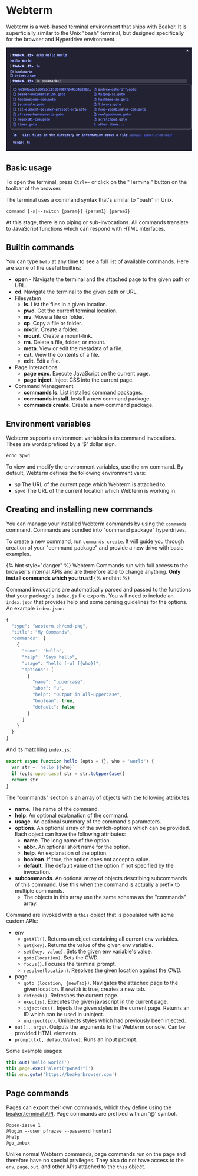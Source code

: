 # Webterm

Webterm is a web-based terminal environment that ships with Beaker. It is superficially similar to the Unix "bash" terminal, but designed specifically for the browser and Hyperdrive environment.

![](../.gitbook/assets/screen-shot-2020-03-02-at-4.40.48-pm.png)

## Basic usage

To open the terminal, press `Ctrl+~` or click on the "Terminal" button on the toolbar of the browser.

The terminal uses a command syntax that's similar to "bash" in Unix.

```text
command [-s|--switch {param}] {param1} {param2}
```

At this stage, there is no piping or sub-invocations. All commands translate to JavaScript functions which can respond with HTML interfaces.

## Builtin commands

You can type `help` at any time to see a full list of available commands. Here are some of the useful builtins:

* **open** - Navigate the terminal and the attached page to the given path or URL.
* **cd**. Navigate the terminal to the given path or URL.
* Filesystem
  * **ls**. List the files in a given location.
  * **pwd**. Get the current terminal location.
  * **mv**. Move a file or folder.
  * **cp**. Copy a file or folder.
  * **mkdir**. Create a folder.
  * **mount**. Create a mount-link.
  * **rm**. Delete a file, folder, or mount.
  * **meta**. View or edit the metadata of a file.
  * **cat**. View the contents of a file.
  * **edit**. Edit a file.
* Page Interactions
  * **page exec**. Execute JavaScript on the current page.
  * **page inject**. Inject CSS into the current page.
* Command Management
  * **commands ls**. List installed command packages.
  * **commands install**. Install a new command package.
  * **commands create**. Create a new command package.

## Environment variables

Webterm supports environment variables in its command invocations. These are words prefixed by a '$' dollar sign.

```text
echo $pwd
```

To view and modify the environment variables, use the `env` command. By default, Webterm defines the following environment vars:

* `$@` The URL of the current page which Webterm is attached to.
* `$pwd` The URL of the current location which Webterm is working in.

## Creating and installing new commands

You can manage your installed Webterm commands by using the `commands` command. Commands are bundled into "command package" hyperdrives.

To create a new command, run `commands create`. It will guide you through creation of your "command package" and provide a new drive with basic examples.

{% hint style="danger" %}
Webterm Commands run with full access to the browser's internal APIs and are therefore able to change anything. **Only install commands which you trust!**
{% endhint %}

Command invocations are automatically parsed and passed to the functions that your package's `index.js` file exports. You will need to include an `index.json` that provides help and some parsing guidelines for the options. An example `index.json`:

```javascript
{
  "type": "webterm.sh/cmd-pkg",
  "title": "My Commands",
  "commands": [
    {
      "name": "hello",
      "help": "Says hello",
      "usage": "hello [-u] [{who}]",
      "options": [
        {
          "name": "uppercase",
          "abbr": "u",
          "help": "Output in all-uppercase",
          "boolean": true,
          "default": false
        }
      ]
    }
  }
}
```

And its matching `index.js`:

```javascript
export async function hello (opts = {}, who = 'world') {
  var str = `hello ${who}`
  if (opts.uppercase) str = str.toUpperCase()
  return str
}
```

The "commands" section is an array of objects with the following attributes:

* **name**. The name of the command.
* **help**. An optional explanation of the command.
* **usage**. An optional summary of the command's parameters.
* **options**. An optional array of the switch-options which can be provided. Each object can have the following attributes:
  * **name**. The long name of the option.
  * **abbr**. An optional short name for the option.
  * **help**. An explanation of the option.
  * **boolean**. If true, the option does not accept a value.
  * **default**. The default value of the option if not specified by the invocation.
* **subcommands**. An optional array of objects describing subcommands of this command. Use this when the command is actually a prefix to multiple commands.
  * The objects in this array use the same schema as the "commands" array.

Command are invoked with a `this` object that is populated with some custom APIs:

* env
  * `getAll()`. Returns an object containing all current env variables.
  * `get(key)`. Returns the value of the given env variable.
  * `set(key, value)`. Sets the given env variable's value.
  * `goto(location)`. Sets the CWD.
  * `focus()`. Focuses the terminal prompt.
  * `resolve(location)`. Resolves the given location against the CWD.
* page
  * `goto (location, {newTab})`. Navigates the attached page to the given location. If `newTab` is true, creates a new tab.
  * `refresh()`. Refreshes the current page.
  * `exec(js)`. Executes the given javascript in the current page.
  * `inject(css).` Injects the given styles in the current page. Returns an ID which can be used in uninject.
  * `uninject(id)`. Uninjects styles which had previously been injected.
* `out(...args)`. Outputs the arguments to the Webterm console. Can be provided HTML elements.
* `prompt(txt, defaultValue)`. Runs an input prompt.

Some example usages:

```javascript
this.out('Hello world!')
this.page.exec('alert("pwned!")')
this.env.goto('https://beakerbrowser.com')
```

## Page commands

Pages can export their own commands, which they define using the [beaker.terminal API](../apis/beaker.terminal.md). Page commands are prefixed with an '@' symbol.

```text
@open-issue 1
@login --user pfrazee --password hunter2
@help
@go_inbox
```

Unlike normal Webterm commands, page commands run on the page and therefore have no special privileges. They also do not have access to the `env`, `page`, `out`, and other APIs attached to the `this` object.

